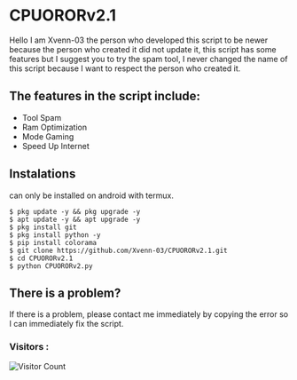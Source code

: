 # CPUORORv2.1
Hello I am Xvenn-03 the person who developed this script to be newer because the person who created it did not update it, this script has some features but I suggest you to try the spam tool, I never changed the name of this script because I want to respect the person who created it. 

## The features in the script include: 
- Tool Spam 
- Ram Optimization 
- Mode Gaming
- Speed Up Internet

## Instalations
can only be installed on android with termux.
```
$ pkg update -y && pkg upgrade -y
$ apt update -y && apt upgrade -y
$ pkg install git
$ pkg install python -y
$ pip install colorama
$ git clone https://github.com/Xvenn-03/CPUORORv2.1.git
$ cd CPUORORv2.1
$ python CPUORORv2.py
```
## There is a problem?
If there is a problem, please contact me immediately by copying the error so I can immediately fix the script.

### Visitors :
![Visitor Count](https://profile-counter.glitch.me/Xvenn-03/count.svg)
